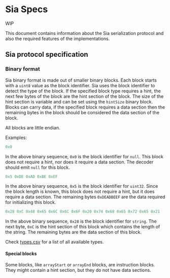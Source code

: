 # Sia Specs

WIP

This document contains information about the Sia serialization protocol
and also the required features of the implementations.

## Sia protocol specification

### Binary format

Sia binary format is made out of smaller binary blocks.
Each block starts with a `uint8` value as the block identifier.
Sia uses the block identifier to detect the type of the block.
If the specified block type requires a hint,
the next few bytes of the block are the hint section of the block.
The size of the hint section is variable and can be set using the `hintSize` binary block.
Blocks can carry data, if the specified block requires a data section then the
remaining bytes in the block should be considered the data section of the block.

All blocks are little endian.

Examples:

```c
0x0
```

In the above binary sequence, `0x0` is the block identifier for `null`.
This block does not require a hint, nor does it require a data section.
The decoder should emit `null` for this block.

```c
0x5 0xDE 0xAD 0xBE 0xEF
```

In the above binary sequence, `0x5` is the block identifier for `uint32`.
Since the block length is known, this block does not require a hint,
but it does require a data section.
The remaining bytes `0xDEADBEEF` are the data required for initializing this block.

```c
0x28 0xC 0x48 0x65 0x6C 0x6C 0x6F 0x20 0x74 0x68 0x65 0x72 0x65 0x21
```

In the above binary sequence, `0x28` is the block identifier for `string`.
The next byte, `0xC` is the hint section of this block which contains the
length of the string. The remaining bytes are the data section of this block.

Check [types.csv](types.csv) for a list of all available types.

#### Special blocks

Some blocks, like `arrayStart` or `arrayEnd` blocks, are instruction blocks.
They might contain a hint section, but they do not have data sections.
